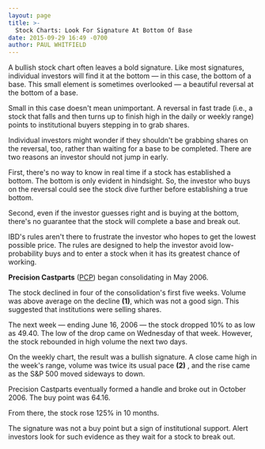 ```yaml
---
layout: page
title: >-
  Stock Charts: Look For Signature At Bottom Of Base
date: 2015-09-29 16:49 -0700
author: PAUL WHITFIELD
---
```





A bullish stock chart often leaves a bold signature. Like most signatures, individual investors will find it at the bottom — in this case, the bottom of a base. This small element is sometimes overlooked — a beautiful reversal at the bottom of a base.


Small in this case doesn't mean unimportant. A reversal in fast trade (i.e., a stock that falls and then turns up to finish high in the daily or weekly range) points to institutional buyers stepping in to grab shares.


Individual investors might wonder if they shouldn't be grabbing shares on the reversal, too, rather than waiting for a base to be completed. There are two reasons an investor should not jump in early.


First, there's no way to know in real time if a stock has established a bottom. The bottom is only evident in hindsight. So, the investor who buys on the reversal could see the stock dive further before establishing a true bottom.


Second, even if the investor guesses right and is buying at the bottom, there's no guarantee that the stock will complete a base and break out.


IBD's rules aren't there to frustrate the investor who hopes to get the lowest possible price. The rules are designed to help the investor avoid low-probability buys and to enter a stock when it has its greatest chance of working.


**Precision Castparts** ([PCP](https://research.investors.com/quote.aspx?symbol=PCP)) began consolidating in May 2006.


The stock declined in four of the consolidation's first five weeks. Volume was above average on the decline **(1)**, which was not a good sign. This suggested that institutions were selling shares.


The next week — ending June 16, 2006 — the stock dropped 10% to as low as 49.40. The low of the drop came on Wednesday of that week. However, the stock rebounded in high volume the next two days.


On the weekly chart, the result was a bullish signature. A close came high in the week's range, volume was twice its usual pace **(2)** , and the rise came as the S&P 500 moved sideways to down.


Precision Castparts eventually formed a handle and broke out in October 2006. The buy point was 64.16.


From there, the stock rose 125% in 10 months.


The signature was not a buy point but a sign of institutional support. Alert investors look for such evidence as they wait for a stock to break out.




